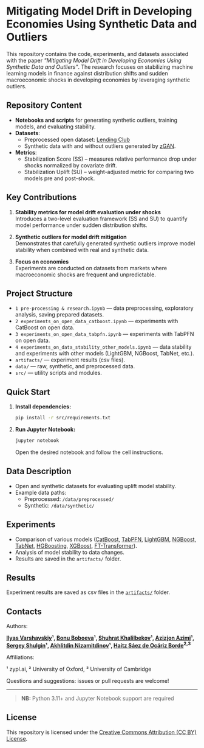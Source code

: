 # Mitigating Model Drift in Developing Economies Using Synthetic Data and Outliers

This repository contains the code, experiments, and datasets associated with the paper *"Mitigating Model Drift in Developing Economies Using Synthetic Data and Outliers"*. The research focuses on stabilizing machine learning models in finance against distribution shifts and sudden macroeconomic shocks in developing economies by leveraging synthetic outliers.

## Repository Content

- **Notebooks and scripts** for generating synthetic outliers, training models, and evaluating stability.
- **Datasets**:
  - Preprocessed open dataset: [Lending Club](https://www.kaggle.com/datasets/wordsforthewise/lending-club)
  - Synthetic data with and without outliers generated by [zGAN](https://arxiv.org/abs/2410.20808).
- **Metrics**:
  - Stabilization Score (SS) – measures relative performance drop under shocks normalized by covariate drift.
  - Stabilization Uplift (SU) – weight-adjusted metric for comparing two models pre and post-shock.

## Key Contributions

1. **Stability metrics for model drift evaluation under shocks**  
   Introduces a two-level evaluation framework (SS and SU) to quantify model performance under sudden distribution shifts.

2. **Synthetic outliers for model drift mitigation**  
   Demonstrates that carefully generated synthetic outliers improve model stability when combined with real and synthetic data.

3. **Focus on economies**  
   Experiments are conducted on datasets from markets where macroeconomic shocks are frequent and unpredictable.

## Project Structure

- `1 pre-processing & research.ipynb` — data preprocessing, exploratory analysis, saving prepared datasets.
- `2 experiments_on_open_data_catboost.ipynb` — experiments with CatBoost on open data.
- `3 experiments_on_open_data_tabpfn.ipynb` — experiments with TabPFN on open data.
- `4 experiments_on_data_stability_other_models.ipynb` — data stability and experiments with other models (LightGBM, NGBoost, TabNet, etc.).
- `artifacts/` — experiment results (csv files).
- `data/` — raw, synthetic, and preprocessed data.
- `src/` — utility scripts and modules.

## Quick Start

1. **Install dependencies:**
   ```sh
   pip install -r src/requirements.txt
   ```

2. **Run Jupyter Notebook:**
   ```sh
   jupyter notebook
   ```
   Open the desired notebook and follow the cell instructions.

## Data Description

- Open and synthetic datasets for evaluating uplift model stability.
- Example data paths:
  - Preprocessed: `/data/preprocessed/`
  - Synthetic: `/data/synthetic/`

## Experiments

- Comparison of various models ([CatBoost](https://arxiv.org/abs/1810.11363), [TabPFN](https://www.nature.com/articles/s41586-024-08328-6), [LightGBM](https://proceedings.neurips.cc/paper_files/paper/2017/file/6449f44a102fde848669bdd9eb6b76fa-Paper.pdf), [NGBoost](https://arxiv.org/abs/1910.03225), [TabNet](https://ojs.aaai.org/index.php/AAAI/article/view/16826), [HGBoosting](http://jmlr.org/papers/v12/pedregosa11a.html), [XGBoost](https://dl.acm.org/doi/10.1145/2939672.2939785), [FT-Transformer](https://arxiv.org/abs/2106.11959)).
- Analysis of model stability to data changes.
- Results are saved in the `artifacts/` folder.

## Results

Experiment results are saved as csv files in the [`artifacts/`](artifacts/) folder.

## Contacts

Authors: 

**[Ilyas Varshavskiy](mailto:ilyas.varshavskiy@zypl.ai)¹, [Bonu Boboeva](mailto:bonu@zypl.ai)¹, [Shuhrat Khalilbekov](mailto:shuhrat.khalilbekov@zypl.ai)¹, [Azizjon Azimi](mailto:azizjon@zypl.ai)¹, [Sergey Shulgin](mailto:sergey.shulgin@zypl.ai)¹, [Akhlitdin Nizamitdinov](mailto:akhlitdin@zypl.ai)¹, [Haitz Sáez de Ocáriz Borde](mailto:haitz.saez-de-ocariz-borde17@imperial.ac.uk)<sup>2</sup><sup>,</sup><sup>3</sup>**

Affiliations:

¹ zypl.ai, ² University of Oxford, ³ University of Cambridge

Questions and suggestions: issues or pull requests are welcome!

---

> **NB:** Python 3.11+ and Jupyter Notebook support are required

## License

This repository is licensed under the [Creative Commons Attribution (CC BY) License](https://creativecommons.org/licenses/by/4.0/).

